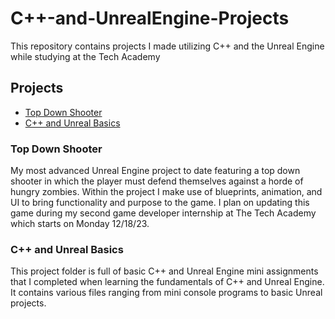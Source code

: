 # C++-and-UnrealEngine-Projects
This repository contains projects I made utilizing C++ and the Unreal Engine while studying at the Tech Academy

## Projects
- [Top Down Shooter](#top-down-shooter)
- [C\+\+ and Unreal Basics](#c\+\+-and-unreal-basics)

### Top Down Shooter
My most advanced Unreal Engine project to date featuring a top down shooter in which the player must defend themselves against a horde of hungry zombies. Within the project I make use of blueprints, animation, and UI to bring functionality and purpose to the game. I plan on updating this game during my second game developer internship at The Tech Academy which starts on Monday 12/18/23.   

### C++ and Unreal Basics
This project folder is full of basic C++ and Unreal Engine mini assignments that I completed when learning the fundamentals of C++ and Unreal Engine. It contains various files ranging from mini console programs to basic Unreal projects.
